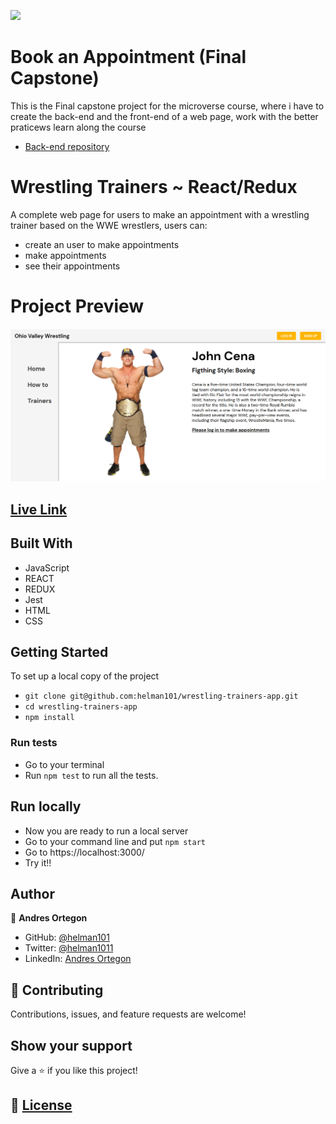 ![](https://img.shields.io/badge/Microverse-blueviolet)

# Book an Appointment (Final Capstone)

This is the Final capstone project for the microverse course, where i have to create the back-end and the front-end of a web page, work with the better praticews learn along the course

- [Back-end repository](https://github.com/helman101/wrestling-coaches-database)

# Wrestling Trainers ~ React/Redux

A complete web page for users to make an appointment with a wrestling trainer based on the WWE wrestlers, users can:
- create an user to make appointments
- make appointments
- see their appointments

# Project Preview

![](src/assets/img/wrestler-s.PNG)

## [Live Link](https://nervous-benz-f4b5b8.netlify.app/trainers)

## Built With

- JavaScript
- REACT
- REDUX
- Jest
- HTML
- CSS

## Getting Started

To set up a local copy of the project

- `git clone git@github.com:helman101/wrestling-trainers-app.git`
- `cd wrestling-trainers-app`
- `npm install`

### Run tests

- Go to your terminal
- Run ```npm test``` to run all the tests.

## Run locally

- Now you are ready to run a local server
- Go to your command line and put `npm start`
- Go to https://localhost:3000/
- Try it!!

## Author

👤 **Andres Ortegon**

- GitHub: [@helman101](https://github.com/helman101)
- Twitter: [@helman1011](https://twitter.com/Helman1011)
- LinkedIn: [Andres Ortegon](https://www.linkedin.com/in/helman101/)

## 🤝 Contributing

Contributions, issues, and feature requests are welcome!

## Show your support

Give a ⭐️ if you like this project!

## 📝 [License](LICENSE)

